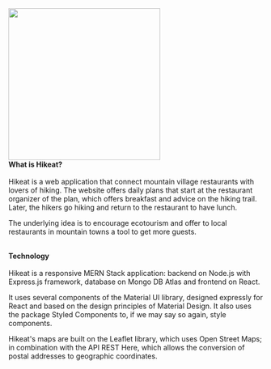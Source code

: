 <img width="300" height="auto" src="https://github.com/ihcuesta/hike/blob/master/client/public/Hikeat.svg" />

<br/>
<b>What is Hikeat?</b>
<br/><br/>
Hikeat is a web application that connect mountain village restaurants with lovers of hiking. The website offers daily plans that start at the restaurant organizer of the plan, which offers breakfast and advice on the hiking trail. Later, the hikers go hiking and return to the restaurant to have lunch.

The underlying idea is to encourage ecotourism and offer to local restaurants in mountain towns a tool to get more guests.

<br/>
<b>Technology</b>
<br/><br/>
Hikeat is a responsive MERN Stack application: backend on Node.js with Express.js framework, database on Mongo DB Atlas and frontend on React.

It uses several components of the Material UI library, designed expressly for React and based on the design principles of Material Design. It also uses the package Styled Components to, if we may say so again, style components.

Hikeat's maps are built on the Leaflet library, which uses Open Street Maps; in combination with the API REST Here, which allows the conversion of postal addresses to geographic coordinates.


